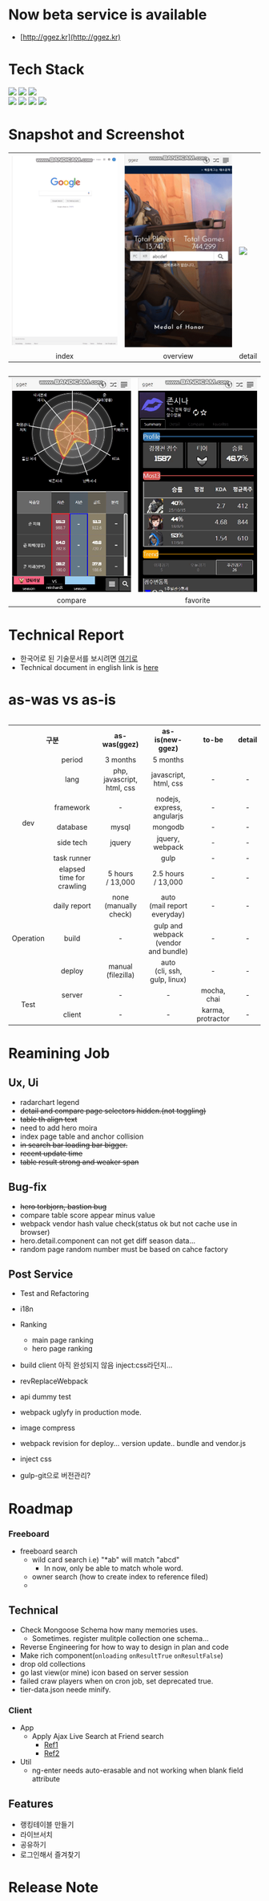 # Now beta service is available
* [http://ggez.kr](http://ggez.kr)

# Tech Stack
<div>
    <img src="https://github.com/asfrom30/MyGit/blob/master/resources/images/stack/nodejs.png?raw=true" height="50">
    <img src="https://github.com/asfrom30/MyGit/blob/master/resources/images/stack/mongodb.png?raw=true" height="50">
    <img src="https://github.com/asfrom30/MyGit/blob/master/resources/images/stack/angularjs.png?raw=true" height="50">
</div>
<div>
    <img src="https://github.com/asfrom30/MyGit/blob/master/resources/images/stack/es6.png?raw=true" height="50">
    <img src="https://github.com/asfrom30/MyGit/blob/master/resources/images/stack/html.png?raw=true" height="50">
    <img src="https://github.com/asfrom30/MyGit/blob/master/resources/images/stack/css3.png?raw=true" height="50">
    <img src="https://github.com/asfrom30/MyGit/blob/master/resources/images/stack/jquery.png?raw=true" height="50">
</div>

# Snapshot and Screenshot
<table>
    <tbody>
        <tr>
            <td><img width="250px" src="./.resources/index.gif"> </td>
            <td><img width="250px" src="./.resources/overview.gif"> </td>
            <td><img width="250px" src="./.resources/detail.gif"> </td>
        </tr>
        <tr>
            <td align="center"> index </td>
            <td align="center"> overview </td>
            <td align="center"> detail </td>
        </tr>
    </tbody>
<table>
<table>
    <tbody>
        <tr>
            <td><img width="250px" src="./.resources/compare.gif"> </td>
            <td><img width="250px" src="./.resources/favorite.gif"> </td>
        </tr>
        <tr>
            <td align="center"> compare </td>
            <td align="center"> favorite </td>
        </tr>
    </tbody>
<table>



# Technical Report
* 한국어로 된 기술문서를 보시려면 [여기로](./.md/README_kr.md)
* Technical document in english link is [here](./.md/README_en.md)

# as-was vs as-is
<table style="text-align:center">
    <tr>
        <th colspan="2">구분</th>
        <th>as-was(ggez)</th>
        <th>as-is(new-ggez)</th>
        <th>to-be</th>
        <th>detail</th>
    <tr>
    <tr>
        <td rowspan="7">dev</td>
        <td>period</td>
        <td>3 months</td>
        <td>5 months</td>
        <td></td>
        <td></td>
    </tr>
    <tr>
        <td>lang</td>
        <td>php, javascript, html, css</td>
        <td>javascript, html, css</td>
        <td>-</td>
        <td>-</td>
    </tr>
    <tr>
        <td>framework</td>
        <td>-</td>
        <td>nodejs, express, angularjs</td>
        <td>-</td>
        <td>-</td>
    </tr>
    <tr>
        <td>database</td>
        <td>mysql</td>
        <td>mongodb</td>
        <td>-</td>
        <td>-</td>
    </tr>
    <tr>
        <td>side tech</td>
        <td>jquery</td>
        <td>jquery, webpack</td>
        <td>-</td>
        <td>-</td>
    </tr>
    <tr>
        <td>task runner</td>
        <td></td>
        <td>gulp</td>
        <td>-</td>
        <td>-</td>
    </tr>
    <tr>
        <td>elapsed time for crawling</td>
        <td>5 hours<br>/ 13,000</td>
        <td>2.5 hours<br>/ 13,000</td>
        <td>-</td>
        <td>-</td>
    </tr>
    <tr>
        <td rowspan="3">Operation</td>
        <td>daily report</td>
        <td>none<br>(manually check)</td>
        <td>auto<br>(mail report everyday)</td>
        <td>-</td>
        <td>-</td>
    </tr>
    <tr>
        <td>build</td>
        <td>-</td>
        <td>gulp and webpack<br>(vendor and bundle)</td>
        <td>-</td>
        <td>-</td>
    </tr>
    <tr>
        <td>deploy</td>
        <td>manual<br>(filezilla)</td>
        <td>auto<br>(cli, ssh, gulp, linux)</td>
        <td>-</td>
        <td>-</td>
    </tr>
    <tr>
        <td rowspan="2">Test</td>
        <td>server</td>
        <td>-</td>
        <td>-</td>
        <td>mocha, chai</td>
        <td>-</td>
    </tr>
    <tr>
        <td>client</td>
        <td>-</td>
        <td>-</td>
        <td>karma, protractor</td>
        <td>-</td>
    </tr>
</table>

# Reamining Job
## Ux, Ui
* radarchart legend
* ~~detail and compare page selectors hidden.(not toggling)~~
* ~~table th align text~~
* need to add hero moira
* index page table and anchor collision
* ~~in search bar loading bar bigger.~~
* ~~recent update time~~
* ~~table result strong and weaker span~~

## Bug-fix
* ~~hero torbjorn, bastion bug~~
* compare table score appear minus value
* webpack vendor hash value check(status ok but not cache use in browser)
* hero.detail.component can not get diff season data...
* random page random number must be based on cahce factory
## Post Service
* Test and Refactoring
* i18n
* Ranking
    * main page ranking
    * hero page ranking

* build client 아직 완성되지 않음 inject:css라던지...
* revReplaceWebpack
* api dummy test

* webpack uglyfy in production mode.
* image compress
* webpack revision for deploy... version update.. bundle and vendor.js
* inject css
* gulp-git으로 버전관리?

# Roadmap
### Freeboard
* freeboard search
    * wild card search i.e) "*ab" will match "abcd"
        * In now, only be able to match whole word.
    * owner search (how to create index to reference filed)
    * 
## Technical
* Check Mongoose Schema how many memories uses.
    * Sometimes. register mulitple collection one schema...
* Reverse Engineering for how to way to design in plan and code
* Make rich component(`onloading` `onResultTrue` `onResultFalse`)
* drop old collections
* go last view(or mine) icon based on server session
* failed craw players when on cron job, set deprecated true.
* tier-data.json neede minify.
### Client
* App
  * Apply Ajax Live Search at Friend search
    * [Ref1](https://www.sitepoint.com/14-jquery-live-search-plugins/)
    * [Ref2](https://www.npmjs.com/package/hideseek)
* Util
  * ng-enter needs auto-erasable and not working when blank field attribute

## Features
* 랭킹테이블 만들기
* 라이브서치
* 공유하기
* 로그인해서 즐겨찾기
# Release Note
